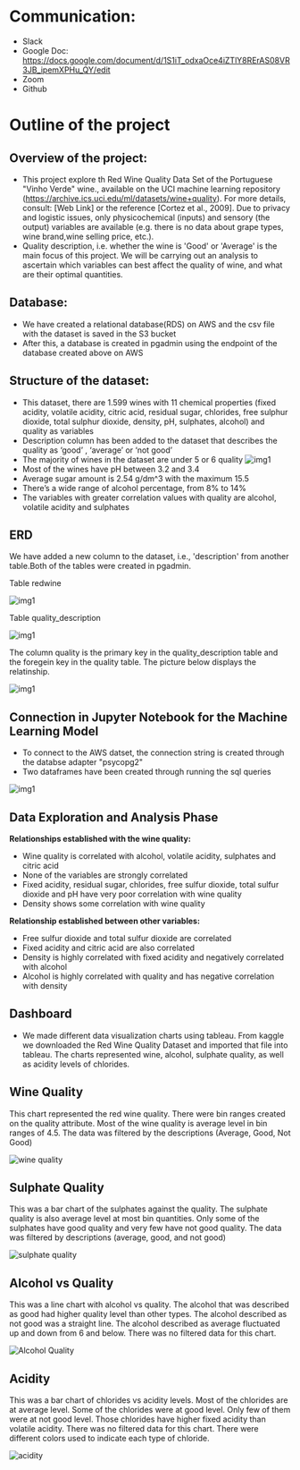 # Communication:

- Slack
- Google Doc: https://docs.google.com/document/d/1S1iT_odxaOce4iZTlY8RErAS08VR3JB_ipemXPHu_QY/edit
- Zoom
- Github

# Outline of the project

## Overview of the project:

- This project explore th Red Wine Quality Data Set of the Portuguese "Vinho Verde" wine., available on the UCI machine learning repository 
  (https://archive.ics.uci.edu/ml/datasets/wine+quality). For more details, consult: [Web Link] or the reference [Cortez et al., 2009]. Due 
  to privacy and logistic issues, only physicochemical (inputs) and sensory (the output) variables are available (e.g. there is no data about 
  grape types, wine brand,wine selling price, etc.).
- Quality description, i.e. whether the wine is 'Good' or 'Average' is the main focus of this project. We will be carrying out an analysis to
  ascertain which variables can best affect the quality of wine, and what are their optimal quantities.
  
## Database:

- We have created a relational database(RDS) on AWS and the csv file with the dataset is saved in the S3 bucket
- After this, a database is created in pgadmin using the endpoint of the database created above on AWS

## Structure of the dataset:

- This dataset, there are 1.599 wines with 11 chemical properties (fixed acidity, volatile acidity, citric acid, residual sugar, chlorides, 
  free sulphur dioxide, total sulphur dioxide, density, pH, sulphates, alcohol) and quality as variables
- Description column has been added to the dataset that describes the quality as ‘good’ , ‘average’ or ‘not good’ 
- The majority of wines in the dataset are under 5 or 6 quality
   ![img1](images/img1.png)
- Most of the wines have pH between 3.2 and 3.4
- Average sugar amount is 2.54 g/dm^3 with the maximum 15.5
- There’s a wide range of alcohol percentage, from 8% to 14%
- The variables with greater correlation values with quality are alcohol, volatile acidity and sulphates

## ERD

We have added a new column to the dataset, i.e., 'description' from another table.Both of the tables were created in pgadmin.

Table redwine

![img1](images/table1.png)

Table quality_description

![img1](images/table2.png)

The column quality is the primary key in the quality_description table and the foregein key in the quality table. The picture below displays
the relatinship.

![img1](images/ERD.png)


## Connection in Jupyter Notebook for the Machine Learning Model

- To connect to the AWS datset, the connection string is created through the databse adapter "psycopg2"
- Two dataframes have been created through running the sql queries

![img1](images/connection.png)

## Data Exploration and Analysis Phase

**Relationships established with the wine quality:**

- Wine quality is correlated with alcohol, volatile acidity, sulphates and citric acid
- None of the variables are strongly correlated
- Fixed acidity, residual sugar, chlorides, free sulfur dioxide, total sulfur dioxide and pH have very poor correlation with wine quality
- Density shows some correlation with wine quality

**Relationship established between other variables:**

- Free sulfur dioxide and total sulfur dioxide are correlated 
- Fixed acidity and citric acid are also correlated
- Density is highly correlated with fixed acidity and negatively correlated with alcohol
- Alcohol is highly correlated with quality and has negative correlation with density

## Dashboard

- We made different data visualization charts using tableau. From kaggle we downloaded the Red Wine Quality Dataset and imported that file into tableau. The charts represented wine, alcohol, sulphate quality, as well as acidity levels of chlorides.

## Wine Quality
 This chart represented the red wine quality. There were bin ranges created on the quality attribute. Most of the wine quality is average level in bin ranges of 4.5. The data was filtered by the descriptions (Average, Good, Not Good) 
 
 ![wine quality](https://user-images.githubusercontent.com/8925001/134858465-74e86dff-fcba-4884-994e-8ed6c5a61b31.png)


## Sulphate Quality
  This was a bar chart of the sulphates against the quality. The sulphate quality is also average level at most bin quantities. Only some of the sulphates have good quality and very few have not good quality. The data was filtered by descriptions (average, good, and not good)
  
  ![sulphate quality](https://user-images.githubusercontent.com/8925001/134858524-a2abe9a7-6cd9-4041-a5e6-9f1e81c3d538.PNG)

  
 ## Alcohol vs Quality
  This was a line chart with alcohol vs quality. The alcohol that was described as good had higher quality level than other types. The alcohol described as not good was a straight line. The alcohol described as average fluctuated up and down from 6 and below. There was no filtered data for this chart.
  
  ![Alcohol Quality](https://user-images.githubusercontent.com/8925001/134858554-09a979d3-386c-4ed5-87cc-38562b18baeb.PNG)

  
 ## Acidity
  This was a bar chart of chlorides vs acidity levels. Most of the chlorides are at average level. Some of the chlorides were at good level. Only few of them were at not good level. Those chlorides have higher fixed acidity than volatile acidity. There was no filtered data for this chart. There were different colors used to indicate each type of chloride.  
  
  ![acidity](https://user-images.githubusercontent.com/8925001/134858580-76eda7d9-438c-4d55-9c4b-974276054919.PNG)







